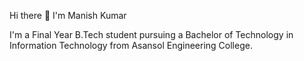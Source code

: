 Hi there 👋 I'm Manish Kumar

I'm a Final Year B.Tech student pursuing a Bachelor of Technology in Information Technology from Asansol Engineering College.
